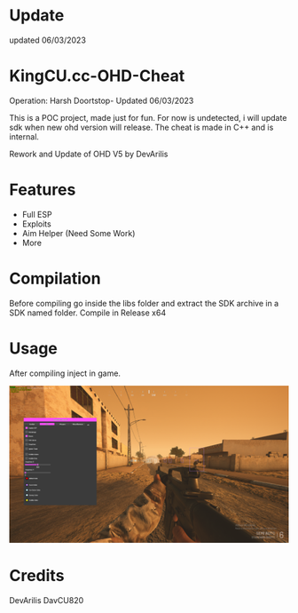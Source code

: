 # Update

updated 06/03/2023

# KingCU.cc-OHD-Cheat

Operation: Harsh Doortstop- Updated 06/03/2023

This is a POC project, made just for fun.
For now is undetected, i will update sdk when new ohd version will release.
The cheat is made in C++ and is internal.

Rework and Update of OHD V5 by DevArilis

# Features 

- Full ESP
- Exploits
- Aim Helper (Need Some Work)
- More

# Compilation

Before compiling go inside the libs folder and extract the 
SDK archive in a SDK named folder.
Compile in Release x64

# Usage

After compiling inject in game.

![Screenshot](screenshot.png)

# Credits

DevArilis
DavCU820 

